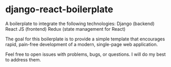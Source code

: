 # django-react-boilerplate
A boilerplate to integrate the following technologies:
Django (backend)
React JS (frontend)
Redux (state management for React)

The goal for this boilerplate is to provide a simple template that encourages
rapid, pain-free development of a modern, single-page web application.

Feel free to open issues with problems, bugs, or questions. I will do my best
to address them.
